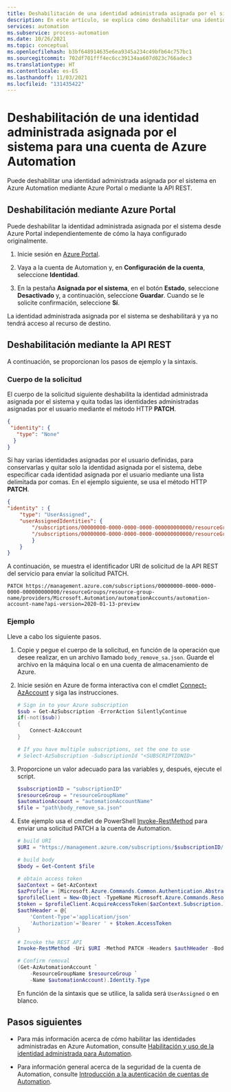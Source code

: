 ```yaml
---
title: Deshabilitación de una identidad administrada asignada por el sistema para una cuenta de Azure Automation
description: En este artículo, se explica cómo deshabilitar una identidad administrada asignada por el sistema para una cuenta de Azure Automation.
services: automation
ms.subservice: process-automation
ms.date: 10/26/2021
ms.topic: conceptual
ms.openlocfilehash: b3bf648914635e6ea9345a234c49bfb64c757bc1
ms.sourcegitcommit: 702df701fff4ec6cc39134aa607d023c766adec3
ms.translationtype: HT
ms.contentlocale: es-ES
ms.lasthandoff: 11/03/2021
ms.locfileid: "131435422"
---
```

# <a name="disable-system-assigned-managed-identity-for-azure-automation-account"></a>Deshabilitación de una identidad administrada asignada por el sistema para una cuenta de Azure Automation

Puede deshabilitar una identidad administrada asignada por el sistema en Azure Automation mediante Azure Portal o mediante la API REST.

## <a name="disable-using-the-azure-portal"></a>Deshabilitación mediante Azure Portal

Puede deshabilitar la identidad administrada asignada por el sistema desde Azure Portal independientemente de cómo la haya configurado originalmente.

1. Inicie sesión en [Azure Portal](https://portal.azure.com).

1. Vaya a la cuenta de Automation y, en **Configuración de la cuenta**, seleccione **Identidad**.

1. En la pestaña **Asignada por el sistema**, en el botón **Estado**, seleccione **Desactivado** y, a continuación, seleccione **Guardar**. Cuando se le solicite confirmación, seleccione **Sí**.

La identidad administrada asignada por el sistema se deshabilitará y ya no tendrá acceso al recurso de destino.

## <a name="disable-using-rest-api"></a>Deshabilitación mediante la API REST

A continuación, se proporcionan los pasos de ejemplo y la sintaxis.

### <a name="request-body"></a>Cuerpo de la solicitud

El cuerpo de la solicitud siguiente deshabilita la identidad administrada asignada por el sistema y quita todas las identidades administradas asignadas por el usuario mediante el método HTTP **PATCH**.

```json
{ 
 "identity": { 
   "type": "None" 
  } 
}

```

Si hay varias identidades asignadas por el usuario definidas, para conservarlas y quitar solo la identidad asignada por el sistema, debe especificar cada identidad asignada por el usuario mediante una lista delimitada por comas. En el ejemplo siguiente, se usa el método HTTP **PATCH**.

```json
{ 
"identity" : {
    "type": "UserAssigned",
    "userAssignedIdentities": {
        "/subscriptions/00000000-0000-0000-0000-000000000000/resourceGroups/resourceGroupName/providers/Microsoft.ManagedIdentity/userAssignedIdentities/firstIdentity": {},
        "/subscriptions/00000000-0000-0000-0000-000000000000/resourceGroups/resourceGroupName/providers/Microsoft.ManagedIdentity/userAssignedIdentities/secondIdentity": {}
        }
    }
}
```

A continuación, se muestra el identificador URI de solicitud de la API REST del servicio para enviar la solicitud PATCH.

```http
PATCH https://management.azure.com/subscriptions/00000000-0000-0000-0000-000000000000/resourceGroups/resource-group-name/providers/Microsoft.Automation/automationAccounts/automation-account-name?api-version=2020-01-13-preview
```

### <a name="example"></a>Ejemplo

Lleve a cabo los siguiente pasos.

1. Copie y pegue el cuerpo de la solicitud, en función de la operación que desee realizar, en un archivo llamado `body_remove_sa.json`. Guarde el archivo en la máquina local o en una cuenta de almacenamiento de Azure.

1. Inicie sesión en Azure de forma interactiva con el cmdlet [Connect-AzAccount](/powershell/module/Az.Accounts/Connect-AzAccount) y siga las instrucciones.

    ```powershell
    # Sign in to your Azure subscription
    $sub = Get-AzSubscription -ErrorAction SilentlyContinue
    if(-not($sub))
    {
        Connect-AzAccount
    }
    
    # If you have multiple subscriptions, set the one to use
    # Select-AzSubscription -SubscriptionId "<SUBSCRIPTIONID>"
    ```

1. Proporcione un valor adecuado para las variables y, después, ejecute el script.

    ```powershell
    $subscriptionID = "subscriptionID"
    $resourceGroup = "resourceGroupName"
    $automationAccount = "automationAccountName"
    $file = "path\body_remove_sa.json"
    ```

1. Este ejemplo usa el cmdlet de PowerShell [Invoke-RestMethod](/powershell/module/microsoft.powershell.utility/invoke-restmethod) para enviar una solicitud PATCH a la cuenta de Automation.

    ```powershell
    # build URI
    $URI = "https://management.azure.com/subscriptions/$subscriptionID/resourceGroups/$resourceGroup/providers/Microsoft.Automation/automationAccounts/$automationAccount`?api-version=2020-01-13-preview"
    
    # build body
    $body = Get-Content $file
    
    # obtain access token
    $azContext = Get-AzContext
    $azProfile = [Microsoft.Azure.Commands.Common.Authentication.Abstractions.AzureRmProfileProvider]::Instance.Profile
    $profileClient = New-Object -TypeName Microsoft.Azure.Commands.ResourceManager.Common.RMProfileClient -ArgumentList ($azProfile)
    $token = $profileClient.AcquireAccessToken($azContext.Subscription.TenantId)
    $authHeader = @{
        'Content-Type'='application/json'
        'Authorization'='Bearer ' + $token.AccessToken
    }
    
    # Invoke the REST API
    Invoke-RestMethod -Uri $URI -Method PATCH -Headers $authHeader -Body $body
    
    # Confirm removal
    (Get-AzAutomationAccount `
        -ResourceGroupName $resourceGroup `
        -Name $automationAccount).Identity.Type
    ```

    En función de la sintaxis que se utilice, la salida será `UserAssigned` o en blanco.

## <a name="next-steps"></a>Pasos siguientes

- Para más información acerca de cómo habilitar las identidades administradas en Azure Automation, consulte [Habilitación y uso de la identidad administrada para Automation](enable-managed-identity-for-automation.md).

- Para información general acerca de la seguridad de la cuenta de Automation, consulte [Introducción a la autenticación de cuentas de Automation](automation-security-overview.md).